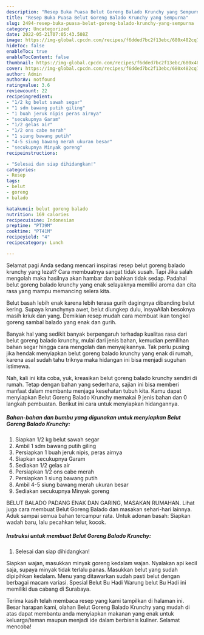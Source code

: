 ```yaml
---
description: "Resep Buka Puasa Belut Goreng Balado Krunchy yang Sempurna"
title: "Resep Buka Puasa Belut Goreng Balado Krunchy yang Sempurna"
slug: 2494-resep-buka-puasa-belut-goreng-balado-krunchy-yang-sempurna
category: Uncategorized
date: 2022-05-21T07:05:43.508Z
image: https://img-global.cpcdn.com/recipes/f6dded7bc2f13ebc/680x482cq70/belut-goreng-balado-krunchy-foto-resep-utama.jpg
hideToc: false
enableToc: true
enableTocContent: false
thumbnail: https://img-global.cpcdn.com/recipes/f6dded7bc2f13ebc/680x482cq70/belut-goreng-balado-krunchy-foto-resep-utama.jpg
cover: https://img-global.cpcdn.com/recipes/f6dded7bc2f13ebc/680x482cq70/belut-goreng-balado-krunchy-foto-resep-utama.jpg
author: Admin
authorAv: notfound
ratingvalue: 3.6
reviewcount: 22
recipeingredient:
- "1/2 kg belut sawah segar"
- "1 sdm bawang putih giling"
- "1 buah jeruk nipis peras airnya"
- "secukupnya Garam"
- "1/2 gelas air"
- "1/2 ons cabe merah"
- "1 siung bawang putih"
- "4-5 siung bawang merah ukuran besar"
- "secukupnya Minyak goreng"
recipeinstructions:

- "Selesai dan siap dihidangkan!"
categories:
- Resep
tags:
- belut
- goreng
- balado

katakunci: belut goreng balado 
nutrition: 169 calories
recipecuisine: Indonesian
preptime: "PT39M"
cooktime: "PT41M"
recipeyield: "4"
recipecategory: Lunch

---
```



Selamat pagi Anda sedang mencari inspirasi resep belut goreng balado krunchy yang lezat? Cara membuatnya sangat tidak susah. Tapi Jika salah mengolah maka hasilnya akan hambar dan bahkan tidak sedap. Padahal belut goreng balado krunchy yang enak selayaknya memiliki aroma dan cita rasa yang mampu memancing selera kita.


Belut basah lebih enak karena lebih terasa gurih dagingnya dibanding belut kering. Supaya krunchynya awet, belut diungkep dulu, insyaAllah besoknya masih kriuk dan yang. Demikian resep mudah cara membuat ikan tongkol goreng sambal balado yang enak dan gurih.

Banyak hal yang sedikit banyak berpengaruh terhadap kualitas rasa dari belut goreng balado krunchy, mulai dari jenis bahan, kemudian pemilihan bahan segar hingga cara mengolah dan menyajikannya. Tak perlu pusing jika hendak menyiapkan belut goreng balado krunchy yang enak di rumah, karena asal sudah tahu triknya maka hidangan ini bisa menjadi suguhan istimewa.


Nah, kali ini kita coba, yuk, kreasikan belut goreng balado krunchy sendiri di rumah. Tetap dengan bahan yang sederhana, sajian ini bisa memberi manfaat dalam membantu menjaga kesehatan tubuh kita. Kamu dapat menyiapkan Belut Goreng Balado Krunchy memakai 9 jenis bahan dan 0 langkah pembuatan. Berikut ini cara untuk menyiapkan hidangannya.

<!--inarticleads1-->

##### Bahan-bahan dan bumbu yang digunakan untuk menyiapkan Belut Goreng Balado Krunchy:

1. Siapkan 1/2 kg belut sawah segar
1. Ambil 1 sdm bawang putih giling
1. Persiapkan 1 buah jeruk nipis, peras airnya
1. Siapkan secukupnya Garam
1. Sediakan 1/2 gelas air
1. Persiapkan 1/2 ons cabe merah
1. Persiapkan 1 siung bawang putih
1. Ambil 4-5 siung bawang merah ukuran besar
1. Sediakan secukupnya Minyak goreng


BELUT BALADO PADANG ENAK DAN GARING, MASAKAN RUMAHAN. Lihat juga cara membuat Belut Goreng Balado dan masakan sehari-hari lainnya. Aduk sampai semua bahan tercampur rata. Untuk adonan basah: Siapkan wadah baru, lalu pecahkan telur, kocok. 

<!--inarticleads2-->

##### Instruksi untuk membuat Belut Goreng Balado Krunchy:


1. Selesai dan siap dihidangkan!

Siapkan wajan, masukkan minyak goreng kedalam wajan. Nyalakan api kecil saja, supaya minyak tidak terlalu panas. Masukkan belut yang sudah dipipihkan kedalam. Menu yang ditawarkan sudah pasti belut dengan berbagai macam variasi. Spesial Belut Bu Hadi Warung belut Bu Hadi ini memiliki dua cabang di Surabaya. 

Terima kasih telah membaca resep yang kami tampilkan di halaman ini. Besar harapan kami, olahan Belut Goreng Balado Krunchy yang mudah di atas dapat membantu anda menyiapkan makanan yang enak untuk keluarga/teman maupun menjadi ide dalam berbisnis kuliner. Selamat mencoba!
